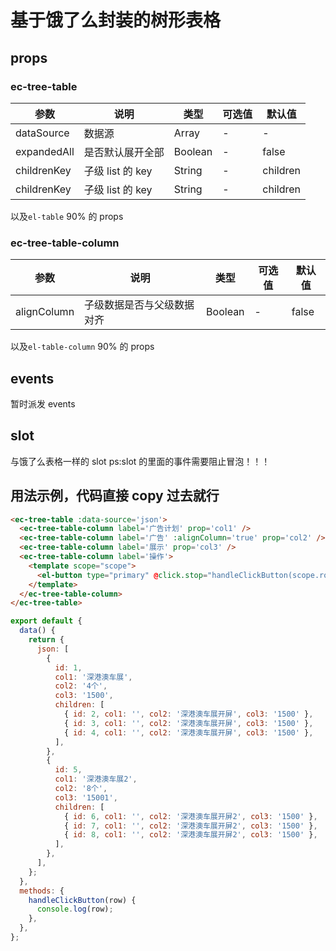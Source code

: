 # 基于饿了么封装的树形表格

## props

### ec-tree-table

| 参数        | 说明             | 类型    | 可选值 | 默认值   |
| ----------- | ---------------- | ------- | ------ | -------- |
| dataSource  | 数据源           | Array   | -      | -        |
| expandedAll | 是否默认展开全部 | Boolean | -      | false    |
| childrenKey | 子级 list 的 key | String  | -      | children |
| childrenKey | 子级 list 的 key | String  | -      | children |

以及`el-table` 90% 的 props

### ec-tree-table-column

| 参数        | 说明                       | 类型    | 可选值 | 默认值 |
| ----------- | -------------------------- | ------- | ------ | ------ |
| alignColumn | 子级数据是否与父级数据对齐 | Boolean | -      | false  |

以及`el-table-column` 90% 的 props

## events

暂时派发 events

## slot

与饿了么表格一样的 slot ps:slot 的里面的事件需要阻止冒泡！！！

## 用法示例，代码直接 copy 过去就行

```html
<ec-tree-table :data-source='json'>
  <ec-tree-table-column label='广告计划' prop='col1' />
  <ec-tree-table-column label='广告' :alignColumn='true' prop='col2' />
  <ec-tree-table-column label='展示' prop='col3' />
  <ec-tree-table-column label='操作'>
    <template scope="scope">
      <el-button type="primary" @click.stop="handleClickButton(scope.row)">明细</el-button>
    </template>
  </ec-tree-table-column>
</ec-tree-table>
```

```javascript
export default {
  data() {
    return {
      json: [
        {
          id: 1,
          col1: '深港澳车展',
          col2: '4个',
          col3: '1500',
          children: [
            { id: 2, col1: '', col2: '深港澳车展开屏', col3: '1500' },
            { id: 3, col1: '', col2: '深港澳车展开屏', col3: '1500' },
            { id: 4, col1: '', col2: '深港澳车展开屏', col3: '1500' },
          ],
        },
        {
          id: 5,
          col1: '深港澳车展2',
          col2: '8个',
          col3: '15001',
          children: [
            { id: 6, col1: '', col2: '深港澳车展开屏2', col3: '1500' },
            { id: 7, col1: '', col2: '深港澳车展开屏2', col3: '1500' },
            { id: 8, col1: '', col2: '深港澳车展开屏2', col3: '1500' },
          ],
        },
      ],
    };
  },
  methods: {
    handleClickButton(row) {
      console.log(row);
    },
  },
};
```
